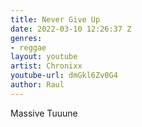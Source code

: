 ```yaml
---
title: Never Give Up
date: 2022-03-10 12:26:37 Z
genres:
- reggae
layout: youtube
artist: Chronixx
youtube-url: dmGkl6Zv0G4
author: Raul
---
```


Massive Tuuune